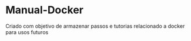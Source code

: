 # Manual-Docker
Criado com objetivo de armazenar passos e tutorias relacionado a docker para usos futuros
